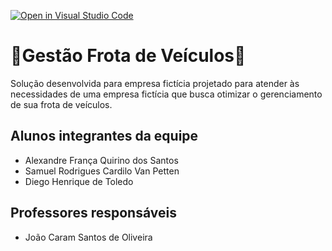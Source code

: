 [![Open in Visual Studio Code](https://classroom.github.com/assets/open-in-vscode-718a45dd9cf7e7f842a935f5ebbe5719a5e09af4491e668f4dbf3b35d5cca122.svg)](https://classroom.github.com/online_ide?assignment_repo_id=12053384&assignment_repo_type=AssignmentRepo)
# 🚗Gestão Frota de Veículos🚗
Solução desenvolvida para empresa fictícia projetado para atender às necessidades de uma empresa fictícia que busca otimizar o gerenciamento de sua frota de veículos.

## Alunos integrantes da equipe

* Alexandre França Quirino dos Santos
* Samuel Rodrigues Cardilo Van Petten
* Diego Henrique de Toledo

## Professores responsáveis

* João Caram Santos de Oliveira

